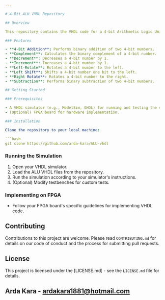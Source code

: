```yaml
---

# 4-Bit ALU VHDL Repository

## Overview

This repository contains the VHDL code for a 4-bit Arithmetic Logic Unit (ALU). The ALU is capable of performing a variety of arithmetic and logic operations on 4-bit binary numbers. This implementation is designed as a learning tool for understanding basic digital design principles and VHDL programming.

### Features

- **4-Bit Addition**: Performs binary addition of two 4-bit numbers.
- **Complement**: Calculates the binary complement of a 4-bit number.
- **Decrement**: Decreases a 4-bit number by 1.
- **Increment**: Increases a 4-bit number by 1.
- **Left-Rotate**: Rotates a 4-bit number to the left.
- **Left Shift**: Shifts a 4-bit number one bit to the left.
- **Right Rotate**: Rotates a 4-bit number to the right.
- **Subtraction**: Performs binary subtraction of two 4-bit numbers.

## Getting Started

### Prerequisites

- A VHDL simulator (e.g., ModelSim, GHDL) for running and testing the code.
- (Optional) FPGA board for hardware implementation.

### Installation

Clone the repository to your local machine:

```bash
git clone https://github.com/arda-kara/ALU-vhdl
```

### Running the Simulation

1. Open your VHDL simulator.
2. Load the ALU VHDL files from the repository.
3. Run the simulation according to your simulator's instructions.
4. (Optional) Modify testbenches for custom tests.

### Implementing on FPGA

- Follow your FPGA board's specific guidelines for implementing VHDL code.


## Contributing

Contributions to this project are welcome. Please read `CONTRIBUTING.md` for details on our code of conduct and the process for submitting pull requests.

## License

This project is licensed under the [LICENSE.md] - see the `LICENSE.md` file for details.

Arda Kara - ardakara1881@hotmail.com
---
```

